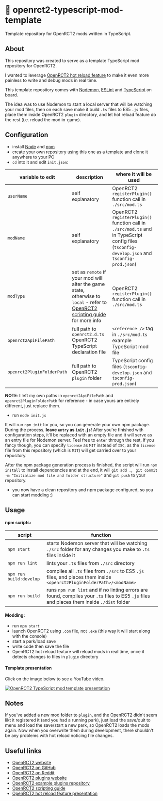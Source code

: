 





# 🎢 openrct2-typescript-mod-template

Template repository for OpenRCT2 mods written in TypeScript.

## About

This repository was created to serve as a template TypeScript mod repository for OpenRCT2.

I wanted to leverage [OpenRCT2 hot reload feature](https://github.com/OpenRCT2/OpenRCT2/blob/develop/distribution/scripting.md#writing-scripts) to make it even more painless to write and debug mods in real time.

This template repository comes with [Nodemon](https://nodemon.io/), [ESLint](https://eslint.org/) and [TypeScript](https://www.typescriptlang.org/) on board.

The idea was to use Nodemon to start a local server that will be watching your mod files, then on each save make it build `.ts` files to ES5 `.js` files, place them inside OpenRCT2 `plugin` directory, and let hot reload feature do the rest (i.e. reload the mod in-game).

## Configuration

- install [Node](https://nodejs.org/en/) and [npm](https://www.npmjs.com/get-npm)
- create your own repository using this one as a template and clone it anywhere to your PC
- `cd` into it and edit `init.json`:

|variable to edit|description|where it will be used|
|--|--|--|
|`userName`|self explanatory|OpenRCT2 `registerPlugin()` function call in `./src/mod.ts`|
|`modName`|self explanatory|OpenRCT2 `registerPlugin()` function call in `./src/mod.ts` and in TypeScript config files (`tsconfig-develop.json` and `tsconfig-prod.json`)|
|`modType`|set as `remote` if your mod will alter the game state, otherwise to `local` - refer to [OpenRCT2 scripting guide](https://github.com/OpenRCT2/OpenRCT2/blob/develop/distribution/scripting.md) for more info|OpenRCT2 `registerPlugin()` function call in `./src/mod.ts`|
|`openrct2ApiFilePath`|full path to `openrct2.d.ts` OpenRCT2 TypeScript declaration file|`<reference />` tag in `./src/mod.ts` example TypeScript mod file|
|`openrct2PluginFolderPath`|full path to OpenRCT2 `plugin` folder|TypeScript config files (`tsconfig-develop.json` and `tsconfig-prod.json`)|

**NOTE**: I left my own paths in `openrct2ApiFilePath` and `openrct2PluginFolderPath` for reference - in case yours are entirely different, just replace them.

- run `node init.js`

It will run `npm init` for you, so you can generate your own npm package.
During the process, **leave `entry` as `init.js`**! After you're finished with configuration steps, it'll be replaced with an empty file and it will serve as an entry file for Nodemon server.
Feel free to `enter` through the rest, if you fancy though, you can specify `license` as `MIT` instead of `ISC`, as the `license` file from this repository (which is `MIT`) will get carried over to your repository.

After the npm package generation process is finished, the script will run `npm install` to install dependencies and at the end, it will `git add .`, ` git commit -m "Initialize mod file and folder structure"` and `git push` to your repository.

- you now have a clean repository and npm package configured, so you can start modding :)

## Usage

#### npm scripts:
|script|function|
|--|--|
|`npm start`|starts Nodemon server that will be watching `./src` folder for any changes you make to `.ts` files inside it|
|`npm run lint`|lints your `.ts` files from `./src` directory|
|`npm run build:develop`|compiles all `.ts` files from `./src` to ES5 `.js` files, and places them inside `<openrct2PluginFolderPath>/<modName>`|
|`npm run build`|runs `npm run lint` and if no linting errors are found, compiles your `.ts` files to ES5 `.js` files and places them inside `./dist` folder|

#### Modding:
- run `npm start`
- launch OpenRCT2 using `.com` file, not `.exe` (this way it will start along with the console)
- start a park/load save
- write code then save the file
- OpenRCT2 hot reload feature will reload mods in real time, once it detects changes to files in `plugin` directory

#### Template presentation
Click on the image below to see a YouTube video.

[![OpenRCT2 TypeScript mod template presentation](http://img.youtube.com/vi/jXORMxoQmwU/0.jpg)](http://www.youtube.com/watch?v=jXORMxoQmwU "OpenRCT2 TypeScript mod template presentation")

## Notes
If you've added a new mod folder to `plugin`, and the OpenRCT2 didn't seem likt it registered it (and you had a running park), just load the save/quit to menu and load the save/start a new park, so OpenRCT2 loads the mods again. Now when you overwrite them during development, there shouldn't be any problems with hot reload noticing file changes.

## Useful links
- [OpenRCT2 website](https://openrct2.io/)
- [OpenRCT2 on GitHub](https://github.com/OpenRCT2)
- [OpenRCT2 on Reddit](https://www.reddit.com/r/openrct2)
- [OpenRCT2 plugins website](https://openrct2plugins.org/)
- [OpenRCT2 example plugins repository](https://github.com/OpenRCT2/plugin-samples)
- [OpenRCT2 scripting guide](https://github.com/OpenRCT2/OpenRCT2/blob/develop/distribution/scripting.md)
- [OpenRCT2 hot reload feature presentation](https://www.youtube.com/watch?v=jmjWzEhmDjk)
